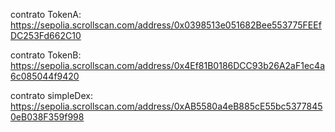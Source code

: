 contrato TokenA: https://sepolia.scrollscan.com/address/0x0398513e051682Bee553775FEEfDC253Fd662C10

contrato TokenB: https://sepolia.scrollscan.com/address/0x4Ef81B0186DCC93b26A2aF1ec4a6c085044f9420

contrato simpleDex: https://sepolia.scrollscan.com/address/0xAB5580a4eB885cE55bc53778450eB038F359f998
